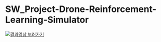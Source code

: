 # SW_Project-Drone-Reinforcement-Learning-Simulator

[![결과영상 보러가기](http://img.youtube.com/vi/uLR1RNqJ1Mw/0.jpg)](https://www.youtube.com/watch?v=aE3TgXeDcQQ&t=84s)
